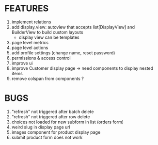 # FEATURES
1. implement relations
2. add display_view: autoview that accepts list[DisplayView] and BuilderView to build custom layouts
    * display view can be templates
3. page level metrics
4. page level actions
5. add profile settings (change name, reset password)
6. permissions & access control
7. improve ui
8. improve Customer display page -> need components to display nested items
9. remove colspan from components ?

# BUGS
1. "refresh" not triggered after batch delete
2. "refresh" not triggered after row delete
3. choices not loaded for new subform in list (orders form)
4. weird slug in display page url
5. images component for product display page
6. submit product form does not work
